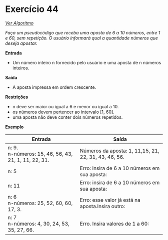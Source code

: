 # Exercício 44

[*Ver Algoritmo*](Algoritmo44.md)

*Faça um pseudocódigo que receba uma aposta de 6 a 10 números, entre 1 e 60, sem repetição. O usuário informará qual a quantidade números que deseja apostar.*

**Entrada**

- Um número inteiro n fornecido pelo usuário e uma aposta de n números inteiros.

**Saída**

- A aposta impressa em ordem crescente.

**Restrições**

- n deve ser maior ou igual a 6 e menor ou igual a 10.
- os números devem pertencer ao intervalo [1, 60].
- uma aposta não deve conter dois números repetidos.

**Exemplo**

| Entrada| Saída  |
|--------------------------|------------------------------------|
|n: 9.<br>n-números: 15, 46, 56, 43, 21, 1, 11, 22, 31.|Números da aposta: 1, 11,15, 21, 22, 31, 43, 46, 56.|
|n: 5|Erro: insira de 6 a 10 números em sua aposta:|
|n: 11|Erro: insira de 6 a 10 números em sua aposta:|
|n: 6<br>n-números: 25, 52, 60, 60, 17, 3.|Erro: esse valor já está na aposta.Insira outro:|
|n: 7<br>n-números: 4, 30, 24, 53, 35, 27, 66.|Erro. Insira valores de 1 a 60:|